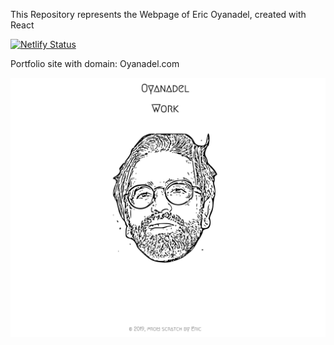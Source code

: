 This Repository represents the Webpage of Eric Oyanadel, created with React

[![Netlify Status](https://api.netlify.com/api/v1/badges/eb224919-1173-4a48-9191-ddd59b55e021/deploy-status)](https://app.netlify.com/sites/oyanadel/deploys)

Portfolio site with domain: Oyanadel.com

![WebsiteExample](readme_assets/oyanadel_page.png)

